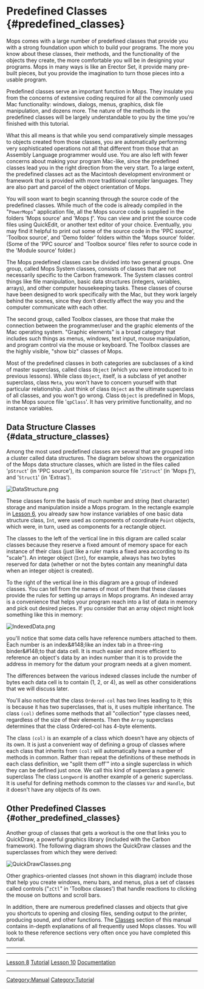 Predefined Classes {#predefined_classes}
==================

Mops comes with a large number of predefined classes that provide you
with a strong foundation upon which to build your programs. The more you
know about these classes, their methods, and the functionality of the
objects they create, the more comfortable you will be in designing your
programs. Mops in many ways is like an Erector Set, it provide many
pre-built pieces, but you provide the imagination to turn those pieces
into a usable program.

Predefined classes serve an important function in Mops. They insulate
you from the concerns of extensive coding required for all the commonly
used Mac functionality: windows, dialogs, menus, graphics, disk file
manipulation, and dozens more. The nature of the methods in the
predefined classes will be largely understandable to you by the time
you're finished with this tutorial.

What this all means is that while you send comparatively simple messages
to objects created from those classes, you are automatically performing
very sophisticated operations not all that different from those that an
Assembly Language programmer would use. You are also left with fewer
concerns about making your program Mac-like, since the predefined
classes lead you in the right direction from the very start. To a large
extent, the predefined classes act as the Macintosh development
environment or framework that is provided with more traditional compiler
languages. They are also part and parcel of the object orientation of
Mops.

You will soon want to begin scanning through the source code of the
predefined classes. While much of the code is already compiled in the
\"`PowerMops`\" application file, all the Mops source
code is supplied in the folders 'Mops source' and 'Mops &fnof;'. You
can view and print the source code files using QuickEdit, or another
text editor of your choice. Eventually, you may find it helpful to print
out some of the source code in the 'PPC source', 'Toolbox source',
and 'Demo folder' folders within the 'Mops source' folder. (Some of
the 'PPC source' and 'Toolbox source' files refer to source code in
the 'Module source' folder.)

The Mops predefined classes can be divided into two general groups. One
group, called Mops System classes, consists of classes that are not
necessarily specific to the Carbon framework. The System classes control
things like file manipulation, basic data structures (integers,
variables, arrays), and other computer housekeeping tasks. These classes
of course have been designed to work specifically with the Mac, but they
work largely behind the scenes, since they don't directly affect the
way you and the computer communicate with each other.

The second group, called Toolbox classes, are those that make the
connection between the programmer/user and the graphic elements of the
Mac operating system. \"Graphic elements\" is a broad category that
includes such things as menus, windows, text input, mouse manipulation,
and program control via the mouse or keyboard. The Toolbox classes are
the highly visible, \"show biz\" classes of Mops.

Most of the predefined classes in both categories are subclasses of a
kind of master superclass, called class `Object` (which
you were introduced to in previous lessons). While class
`Object`, itself, is a subclass of yet another
superclass, class `Meta`, you won't have to concern
yourself with that particular relationship. Just think of class
`Object` as the ultimate superclass of all classes, and
you won't go wrong. Class `Object` is predefined in
Mops, in the Mops source file '`qpClass`'. It has very
primitive functionality, and no instance variables.

Data Structure Classes {#data_structure_classes}
----------------------

Among the most used predefined classes are several that are grouped into
a cluster called data structures. The diagram below shows the
organization of the Mops data structure classes, which are listed in the
files called '`pStruct`' (in 'PPC source'), its
companion source file '`zStruct`' (in 'Mops &fnof;'),
and '`Struct1`' (in 'Extras').

![](DataStructure.png "DataStructure.png")

These classes form the basis of much number and string (text character)
storage and manipulation inside a Mops program. In the rectangle example
in [Lesson 6](Lesson_6), you already saw how instance
variables of one basic data structure class, `Int`, were
used as components of coordinate `Point` objects, which
were, in turn, used as components for a rectangle object.

The classes to the left of the vertical line in this digram are called
scalar classes because they reserve a fixed amount of memory space for
each instance of their class (just like a ruler marks a fixed area
according to its \"scale\"). An integer object (`Int`),
for example, always has two bytes reserved for data (whether or not the
bytes contain any meaningful data when an integer object is created).

To the right of the vertical line in this diagram are a group of indexed
classes. You can tell from the names of most of them that these classes
provide the rules for setting up arrays in Mops programs. An indexed
array is a convenience that helps your program reach into a list of data
in memory and pick out desired pieces. If you consider that an array
object might look something like this in memory:

![](IndexedData.png "IndexedData.png")

you'll notice that some data cells have reference numbers attached to
them. Each number is an index&\#148;like an index tab in a three-ring
binder&\#148;to that data cell. It is much easier and more efficient to
reference an object's data by an index number than it is to provide the
address in memory for the datum your program needs at a given moment.

The differences between the various indexed classes include the number
of bytes each data cell is to contain (1, 2, or 4), as well as other
considerations that we will discuss later.

You'll also notice that the class `Ordered-col` has two
lines leading to it; this is because it has two superclasses, that is,
it uses multiple inheritance. The class `(col)` defines
some methods that all \"collection\" type classes need, regardless of
the size of their elements. Then the `Array` superclass
determines that the class Ordered-col has 4-byte elements.

The class `(col)` is an example of a class which doesn't
have any objects of its own. It is just a convenient way of defining a
group of classes where each class that inherits from
`(col)` will automatically have a number of methods in
common. Rather than repeat the definitions of these methods in each
class definition, we \"split them off'\" into a single superclass in
which they can be defined just once. We call this kind of superclass a
generic superclass The class `Longword` is another
example of a generic superclass. It is useful for defining methods
common to the classes `Var` and `Handle`,
but it doesn't have any objects of its own.

Other Predefined Classes {#other_predefined_classes}
------------------------

Another group of classes that gets a workout is the one that links you
to QuickDraw, a powerful graphics library (included with the Carbon
framework). The following diagram shows the QuickDraw classes and the
superclasses from which they were derived:

![](QuickDrawClasses.png "QuickDrawClasses.png")

Other graphics-oriented classes (not shown in this diagram) include
those that help you create windows, menu bars, and menus, plus a set of
classes called controls (\"`zCtl`\" in 'Toolbox
classes') that handle reactions to clicking the mouse on buttons and
scroll bars.

In addition, there are numerous predefined classes and objects that give
you shortcuts to opening and closing files, sending output to the
printer, producing sound, and other functions. The
[Classes](Classes) section of this manual contains in-depth
explanations of all frequently used Mops classes. You will look to these
reference sections very often once you have completed this tutorial.

------------------------------------------------------------------------

  ------------------------------------------- --------------------------------- -----------------------------------
  [Lesson 8](Lesson_8)             [Tutorial](Tutorial)   [Lesson 10](Lesson_10)
  [Documentation](Documentation)                                     
  ------------------------------------------- --------------------------------- -----------------------------------

[Category:Manual](Category:Manual)
[Category:Tutorial](Category:Tutorial)
